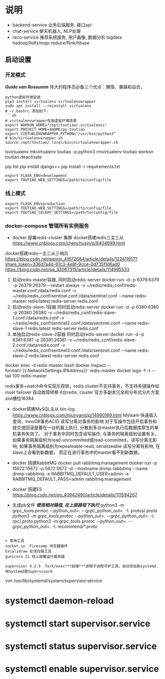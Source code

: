 # 说明
* backend-service 业务后端服务, 接口api
* chat-service 聊天机器人, NLP处理
* reco-service 推荐系统服务, 用户画像, 数据分析 bigdata hadoop/hdfs/map-reduce/flink/hbase

## 启动设置

### 开发模式
***Guido van Rossumm***
伟大的程序员必备三个优点：懒惰、暴躁和自负。
```shell
python虚拟环境安装
pip3 install virtualenv virtualenvwrapper
sudo apt install --reinstall virtualenv
# ~/.bashrc 添加如下:
```sh
# virtualenvwrapper存放虚拟环境目录
export WORKON_HOME="/opt/toutiao/.virtualenvs"
export PROJECT_HOME=$HOME/py-toutiao
export VIRTUALENVWRAPPER_PYTHON="/usr/bin/python3"
# bin/virtualenvwrapper.sh
source /opt/toutiao/.local/bin/virtualenvwrapper.sh
```
lsvirtualenv
mkvirtualenv toutiao  -p python3
rmvirtualenv toutiao
workon toutiao
deactivate

pip list
pip install django==
pip install -r  requirements.txt 


```shell
export FLASK_ENV=development
export TOUTIAO_WEB_SETTINGS=/path/to/config/file
```

### 线上模式
```shell
export FLASK_ENV=production
export TOUTIAO_WEB_SETTINGS=/path/to/config/file
export TOUTIAO_CELERY_SETTINGS=/path/to/config/file
```

### docker-compose 管理所有实例服务
+ docker 部署redis-cluster 集群
docker搭建redis三主三从
https://www.cnblogs.com/chenchuxin/p/8404699.html

docker搭建redis一主二从三哨兵
https://blog.csdn.net/weixin_41672684/article/details/122411917?share_token=336d7a4d-61c3-4e8f-9cce-0d735f1d6ad0
https://blog.csdn.net/qq_33067315/article/details/114995533

1. 启动redis-master容器, 同时启动redis-server
docker run  -d -p 6379:6379 -p 26379:26379  --restart always  -v ~/redis/redis_conf/redis-master.conf:/data/redis.conf -v ~/redis/redis_conf/sentinel.conf:/data/sentinel.conf --name redis-master redis:latest  redis-server redis.conf
2. 启动redis-slave-1容器 同时启动redis-server
docker run -d -p 6380:6380 -p 26380:26380 -v ~/redis/redis_conf/redis-slave-1.conf:/data/redis.conf -v ~/redis/redis_conf/sentinel2.conf:/data/sentinel.conf --name redis-slave-1 redis:latest redis-server redis.conf
3. 单独启动redis-slave-2容器 同时启动redis-server
docker run -d -p 6381:6381 -p 26381:26381 -v ~/redis/redis_conf/redis-slave-2.conf:/data/redis.conf -v ~/redis/redis_conf/sentinel3.conf:/data/sentinel.conf --name redis-slave-2 redis:latest redis-server redis.conf

docker exec -it redis-master bash
docker inspect --format='{{.NetworkSettings.IPAddress}}'  redis-master
docker logs -f -t --tail 100 redis-master

redis事务+watch命令实现乐观锁，redis cluster不支持事务，不支持多键操作如mset
failover  自动故障转移
6台redis,  cluster
官方多副本冗余和分布式分片方案 slot槽位16384

+ docker搭建MySQL主从  bin-log
https://www.cnblogs.com/nijunyang/p/14990169.html
MyIsam 快速插入查询，InnoDB事务ACID
读写分离对事务的影响
对于写操作包括开启事务和提交或回滚是要在一台机器上执行, 分散到多台master执行后数据库原生的单机事务失效了。
对于事务中同时包含读写操作, 与事务的隔离级别设置有关，如果事务隔离级别为read-uncommitted或read-committed，读写分离无影响;
如果事务隔离级别为repeateable-read, serializeable 读写分离有影响, 在slave上会看到新数据， 而正在进行事务中的master看不到新数据。


+ docker 搭建RabbitMQ
docker pull rabbitmq:management
docker run -p 15672:15672  -p  5672:5672 -d --hostname dnmp-rabbitmq --name dnmp-rabbitmq -e RABBITMQ_DEFAULT_USER=admin -e RABBITMQ_DEFAULT_PASS=admin rabbitmq:management

+ docker 搭建ES
https://blog.csdn.net/qq_40942490/article/details/111594267

+ 生成pb文件  ***使用相对路径, 在上层路径下执行***
python3 -m grpc_tools.protoc --python_out=. --grpc_python_out=. -I.  protos/*.proto
python3 -m grpc_tools.protoc --python_out=. --grpc_python_out=. -I.  rpc/*.proto
python3 -m grpc_tools.protoc --python_out=. --grpc_python_out=. -I.  recommend/*.proto
```

+ 常用工具
socket.io  Firecamp 浏览器插件
Excalidraw 在线白板工具
gunicorn 21 线上部署运行服务器

supervisor 4.2.5  fork/exec***前端***进程子进程守护工具，自动添加到systemd, 用Systemd管Supervisord
```
vim /usr/lib/systemd/system/supervisor.service
# systemctl daemon-reload 
# systemctl start supervisor.service 
# systemctl status supervisor.service 
# systemctl enable supervisor.service

```

